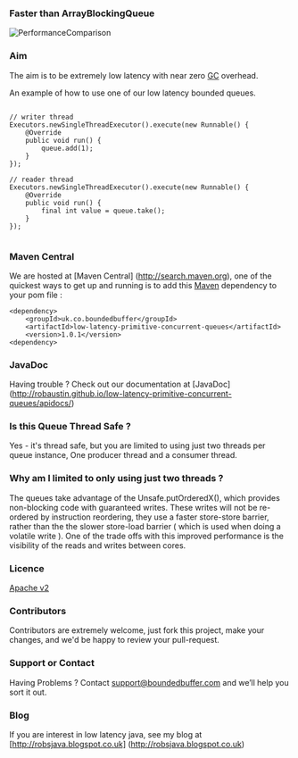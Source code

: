 ### Faster than ArrayBlockingQueue

![PerformanceComparison](https://raw.github.com/RobAustin/low-latency-primitive-concurrent-queues/master/src/test/resources/performance-comparison.png)
 
### Aim

The aim is to be extremely low latency with near zero [GC](http://www.oracle.com/technetwork/java/javase/gc-tuning-6-140523.html) overhead.


An example of how to use one of our low latency bounded queues.

```

// writer thread
Executors.newSingleThreadExecutor().execute(new Runnable() {
    @Override
    public void run() {
        queue.add(1);
    }
});

// reader thread
Executors.newSingleThreadExecutor().execute(new Runnable() {
    @Override
    public void run() {
        final int value = queue.take();
    }
});


```

### Maven Central
We are hosted at [Maven Central] (http://search.maven.org), one of the quickest ways to get up and running is to add this [Maven](http://maven.apache.org/what-is-maven.html) dependency to your pom file :

```
<dependency>
    <groupId>uk.co.boundedbuffer</groupId>
    <artifactId>low-latency-primitive-concurrent-queues</artifactId>
    <version>1.0.1</version>
<dependency>
```

### JavaDoc
Having trouble ? Check out our documentation at [JavaDoc] (http://robaustin.github.io/low-latency-primitive-concurrent-queues/apidocs/)

### Is this Queue Thread Safe ?

Yes - it's thread safe, but you are limited to using just two threads per queue instance, One producer thread and a consumer thread.

### Why am I limited to only using just two threads ?

The queues take advantage of the Unsafe.putOrderedX(), which provides non-blocking code with guaranteed writes. These writes will not be re-ordered by instruction reordering, they use a faster store-store barrier, rather than the the slower store-load barrier ( which is used when doing a volatile write ). One of the trade offs with this improved performance is the visibility of the reads and writes between cores.

### Licence
[Apache v2](http://www.apache.org/licenses/LICENSE-2.0.html)

### Contributors
Contributors are extremely welcome, just fork this project, make your changes, and we'd be happy to review your pull-request.

### Support or Contact
Having Problems ? Contact support@boundedbuffer.com and we’ll help you sort it out.

### Blog
If you are interest in low latency java, see my blog at [http://robsjava.blogspot.co.uk] (http://robsjava.blogspot.co.uk)
